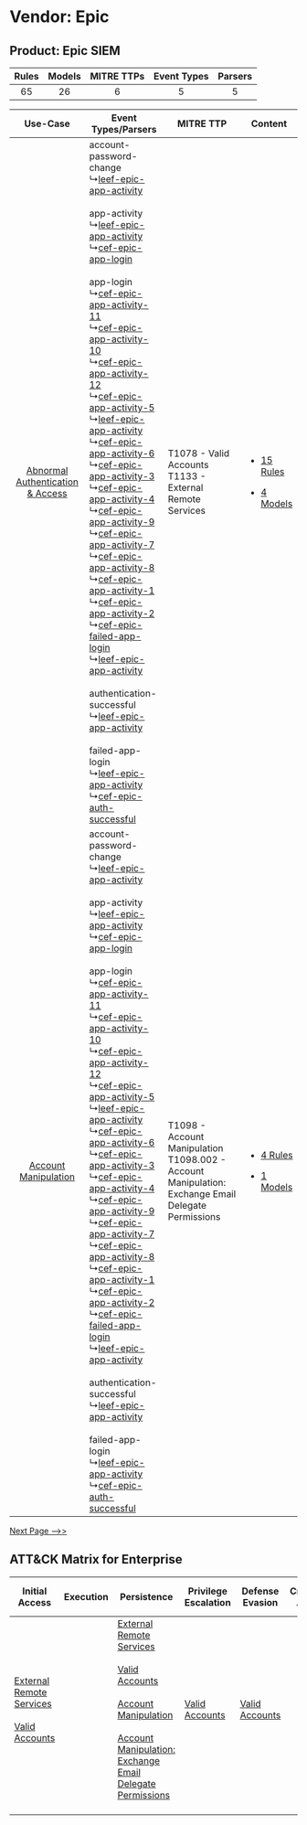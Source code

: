 Vendor: Epic
============
Product: Epic SIEM
------------------
| Rules | Models | MITRE TTPs | Event Types | Parsers |
|:-----:|:------:|:----------:|:-----------:|:-------:|
|  65   |   26   |     6      |      5      |    5    |

|    Use-Case    | Event Types/Parsers    | MITRE TTP    | Content    |
|:----:| ---- | ---- | ---- |
| [Abnormal Authentication & Access](../../../UseCases/uc_abnormal_authentication_&_access.md) |  account-password-change<br> ↳[leef-epic-app-activity](Ps/pC_leefepicappactivity.md)<br><br> app-activity<br> ↳[leef-epic-app-activity](Ps/pC_leefepicappactivity.md)<br> ↳[cef-epic-app-login](Ps/pC_cefepicapplogin.md)<br><br> app-login<br> ↳[cef-epic-app-activity-11](Ps/pC_cefepicappactivity11.md)<br> ↳[cef-epic-app-activity-10](Ps/pC_cefepicappactivity10.md)<br> ↳[cef-epic-app-activity-12](Ps/pC_cefepicappactivity12.md)<br> ↳[cef-epic-app-activity-5](Ps/pC_cefepicappactivity5.md)<br> ↳[leef-epic-app-activity](Ps/pC_leefepicappactivity.md)<br> ↳[cef-epic-app-activity-6](Ps/pC_cefepicappactivity6.md)<br> ↳[cef-epic-app-activity-3](Ps/pC_cefepicappactivity3.md)<br> ↳[cef-epic-app-activity-4](Ps/pC_cefepicappactivity4.md)<br> ↳[cef-epic-app-activity-9](Ps/pC_cefepicappactivity9.md)<br> ↳[cef-epic-app-activity-7](Ps/pC_cefepicappactivity7.md)<br> ↳[cef-epic-app-activity-8](Ps/pC_cefepicappactivity8.md)<br> ↳[cef-epic-app-activity-1](Ps/pC_cefepicappactivity1.md)<br> ↳[cef-epic-app-activity-2](Ps/pC_cefepicappactivity2.md)<br> ↳[cef-epic-failed-app-login](Ps/pC_cefepicfailedapplogin.md)<br> ↳[leef-epic-app-activity](Ps/pC_leefepicappactivity.md)<br><br> authentication-successful<br> ↳[leef-epic-app-activity](Ps/pC_leefepicappactivity.md)<br><br> failed-app-login<br> ↳[leef-epic-app-activity](Ps/pC_leefepicappactivity.md)<br> ↳[cef-epic-auth-successful](Ps/pC_cefepicauthsuccessful.md)<br> | T1078 - Valid Accounts<br>T1133 - External Remote Services<br>    | [<ul><li>15 Rules</li></ul><ul><li>4 Models</li></ul>](RM/r_m_epic_epic_siem_Abnormal_Authentication_&_Access.md) |
|    [Account Manipulation](../../../UseCases/uc_account_manipulation.md)    |  account-password-change<br> ↳[leef-epic-app-activity](Ps/pC_leefepicappactivity.md)<br><br> app-activity<br> ↳[leef-epic-app-activity](Ps/pC_leefepicappactivity.md)<br> ↳[cef-epic-app-login](Ps/pC_cefepicapplogin.md)<br><br> app-login<br> ↳[cef-epic-app-activity-11](Ps/pC_cefepicappactivity11.md)<br> ↳[cef-epic-app-activity-10](Ps/pC_cefepicappactivity10.md)<br> ↳[cef-epic-app-activity-12](Ps/pC_cefepicappactivity12.md)<br> ↳[cef-epic-app-activity-5](Ps/pC_cefepicappactivity5.md)<br> ↳[leef-epic-app-activity](Ps/pC_leefepicappactivity.md)<br> ↳[cef-epic-app-activity-6](Ps/pC_cefepicappactivity6.md)<br> ↳[cef-epic-app-activity-3](Ps/pC_cefepicappactivity3.md)<br> ↳[cef-epic-app-activity-4](Ps/pC_cefepicappactivity4.md)<br> ↳[cef-epic-app-activity-9](Ps/pC_cefepicappactivity9.md)<br> ↳[cef-epic-app-activity-7](Ps/pC_cefepicappactivity7.md)<br> ↳[cef-epic-app-activity-8](Ps/pC_cefepicappactivity8.md)<br> ↳[cef-epic-app-activity-1](Ps/pC_cefepicappactivity1.md)<br> ↳[cef-epic-app-activity-2](Ps/pC_cefepicappactivity2.md)<br> ↳[cef-epic-failed-app-login](Ps/pC_cefepicfailedapplogin.md)<br> ↳[leef-epic-app-activity](Ps/pC_leefepicappactivity.md)<br><br> authentication-successful<br> ↳[leef-epic-app-activity](Ps/pC_leefepicappactivity.md)<br><br> failed-app-login<br> ↳[leef-epic-app-activity](Ps/pC_leefepicappactivity.md)<br> ↳[cef-epic-auth-successful](Ps/pC_cefepicauthsuccessful.md)<br> | T1098 - Account Manipulation<br>T1098.002 - Account Manipulation: Exchange Email Delegate Permissions<br> | [<ul><li>4 Rules</li></ul><ul><li>1 Models</li></ul>](RM/r_m_epic_epic_siem_Account_Manipulation.md)    |
[Next Page -->>](2_ds_epic_epic_siem.md)

ATT&CK Matrix for Enterprise
----------------------------
| Initial Access                                                                                                                                   | Execution | Persistence                                                                                                                                                                                                                                                                                                                                 | Privilege Escalation                                                | Defense Evasion                                                     | Credential Access | Discovery | Lateral Movement | Collection                                                                                                                                                            | Command and Control                                                                                                                       | Exfiltration | Impact |
| ------------------------------------------------------------------------------------------------------------------------------------------------ | --------- | ------------------------------------------------------------------------------------------------------------------------------------------------------------------------------------------------------------------------------------------------------------------------------------------------------------------------------------------- | ------------------------------------------------------------------- | ------------------------------------------------------------------- | ----------------- | --------- | ---------------- | --------------------------------------------------------------------------------------------------------------------------------------------------------------------- | ----------------------------------------------------------------------------------------------------------------------------------------- | ------------ | ------ |
| [External Remote Services](https://attack.mitre.org/techniques/T1133)<br><br>[Valid Accounts](https://attack.mitre.org/techniques/T1078)<br><br> |           | [External Remote Services](https://attack.mitre.org/techniques/T1133)<br><br>[Valid Accounts](https://attack.mitre.org/techniques/T1078)<br><br>[Account Manipulation](https://attack.mitre.org/techniques/T1098)<br><br>[Account Manipulation: Exchange Email Delegate Permissions](https://attack.mitre.org/techniques/T1098/002)<br><br> | [Valid Accounts](https://attack.mitre.org/techniques/T1078)<br><br> | [Valid Accounts](https://attack.mitre.org/techniques/T1078)<br><br> |                   |           |                  | [Email Collection](https://attack.mitre.org/techniques/T1114)<br><br>[Email Collection: Email Forwarding Rule](https://attack.mitre.org/techniques/T1114/003)<br><br> | [Proxy: Multi-hop Proxy](https://attack.mitre.org/techniques/T1090/003)<br><br>[Proxy](https://attack.mitre.org/techniques/T1090)<br><br> |              |        |